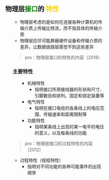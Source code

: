 <div style="float: left; width: 64%; padding: 1%;">

## 物理层<span style="color: green;">接口</span>的 <span style="color: Gold;">特性</span>  

<ul>

- 物理层考虑的是如何在连接各种计算机的传输介质上传输比特流，而不指具体的传输介质
- 物理层应尽可能屏蔽硬件设备和传输介质的差异，让数据链路层感觉不到这些差异

>pro：物理层接口的特性的内容（2018）  

### 主要特性

<ul>

- 机械特性
  - 指明接口所用接线器的形状和尺寸、引脚数目和排列、固定和锁定装置等
- 电气特性
  - 指明在接口电缆的各条线上的电压范围、传输速率和距离限制等
- 功能特性
  - 指明某条线上出现的某一电平的电压的意义，以及每条线的功能

</ul>

>pro：物理层接口的过程特性的内容（2012）  

- 过程特性（规程特性）
  - 指明对不同功能的各种可能事件的出现顺序

</ul>

</ul>

</div>
<div style="float: right; width: 26%; padding: 1%;">

</div>
<div style="clear: both;"></div>

